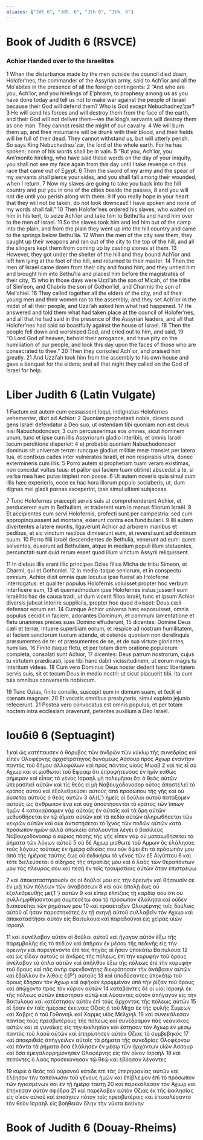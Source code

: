 ```yaml
---
aliases: ["Jdt 6", "Jdt. 6", "Jth 6", "Jth. 6"]
---
```



# Book of Judith 6 (RSVCE)

### Achior Handed over to the Israelites
1 When the disturbance made by the men outside the council died down, Holoferʹnes, the commander of the Assyrian army, said to Achʹior and all the Moʹabites in the presence of all the foreign contingents:
2 “And who are you, Achʹior, and you hirelings of Eʹphraim, to prophesy among us as you have done today and tell us not to make war against the people of Israel because their God will defend them? Who is God except Nebuchadnezʹzar?
3 He will send his forces and will destroy them from the face of the earth, and their God will not deliver them—we the king’s servants will destroy them as one man. They cannot resist the might of our cavalry.
4 We will burn them up, and their mountains will be drunk with their blood, and their fields will be full of their dead. They cannot withstand us, but will utterly perish. So says King Nebuchadnezʹzar, the lord of the whole earth. For he has spoken; none of his words shall be in vain.
5 “But you, Achʹior, you Amʹmonite hireling, who have said these words on the day of your iniquity, you shall not see my face again from this day until I take revenge on this race that came out of Egypt.
6 Then the sword of my army and the spear of my servants shall pierce your sides, and you shall fall among their wounded, when I return.
7 Now my slaves are going to take you back into the hill country and put you in one of the cities beside the passes,
8 and you will not die until you perish along with them.
9 If you really hope in your heart that they will not be taken, do not look downcast! I have spoken and none of my words shall fail.”
10 Then Holoferʹnes ordered his slaves, who waited on him in his tent, to seize Achʹior and take him to Bethuʹlia and hand him over to the men of Israel.
11 So the slaves took him and led him out of the camp into the plain, and from the plain they went up into the hill country and came to the springs below Bethuʹlia.
12 When the men of the city saw them, they caught up their weapons and ran out of the city to the top of the hill, and all the slingers kept them from coming up by casting stones at them.
13 However, they got under the shelter of the hill and they bound Achʹior and left him lying at the foot of the hill, and returned to their master.
14 Then the men of Israel came down from their city and found him; and they untied him and brought him into Bethuʹlia and placed him before the magistrates of their city,
15 who in those days were Uzziʹah the son of Micah, of the tribe of Simʹeon, and Chabris the son of Gothonʹiel, and Charmis the son of Melʹchiel.
16 They called together all the elders of the city, and all their young men and their women ran to the assembly; and they set Achʹior in the midst of all their people, and Uzziʹah asked him what had happened.
17 He answered and told them what had taken place at the council of Holoferʹnes, and all that he had said in the presence of the Assyrian leaders, and all that Holoferʹnes had said so boastfully against the house of Israel.
18 Then the people fell down and worshiped God, and cried out to him, and said,
19 “O Lord God of heaven, behold their arrogance, and have pity on the humiliation of our people, and look this day upon the faces of those who are consecrated to thee.”
20 Then they consoled Achʹior, and praised him greatly.
21 And Uzziʹah took him from the assembly to his own house and gave a banquet for the elders; and all that night they called on the God of Israel for help.


# Liber Judith 6 (Latin Vulgate)

1 Factum est autem cum cessassent loqui, indignatus Holofernes vehementer, dixit ad Achior:
2 Quoniam prophetasti nobis, dicens quod gens Israël defendatur a Deo suo, ut ostendam tibi quoniam non est deus nisi Nabuchodonosor,
3 cum percusserimus eos omnes, sicut hominem unum, tunc et ipse cum illis Assyriorum gladio interibis, et omnis Israël tecum perditione disperiet:
4 et probabis quoniam Nabuchodonosor dominus sit universæ terræ: tuncque gladius militiæ meæ transiet per latera tua, et confixus cades inter vulneratos Israël, et non respirabis ultra, donec extermineris cum illis.
5 Porro autem si prophetiam tuam veram existimas, non concidat vultus tuus: et pallor qui faciem tuam obtinet abscedat a te, si verba mea hæc putas impleri non posse.
6 Ut autem noveris quia simul cum illis hæc experieris, ecce ex hac hora illorum populo sociaberis, ut, dum dignas mei gladii pœnas exceperint, ipse simul ultioni subjaceas.

7 Tunc Holofernes præcepit servis suis ut comprehenderent Achior, et perducerent eum in Bethuliam, et traderent eum in manus filiorum Israël.
8 Et accipientes eum servi Holofernis, profecti sunt per campestria: sed cum appropinquassent ad montana, exierunt contra eos fundibularii.
9 Illi autem divertentes a latere montis, ligaverunt Achior ad arborem manibus et pedibus, et sic vinctum restibus dimiserunt eum, et reversi sunt ad dominum suum.
10 Porro filii Israël descendentes de Bethulia, venerunt ad eum: quem solventes, duxerunt ad Bethuliam, atque in medium populi illum statuentes, percunctati sunt quid rerum esset quod illum vinctum Assyrii reliquissent.

11 In diebus illis erant illic principes Ozias filius Micha de tribu Simeon, et Charmi, qui et Gothoniel.
12 In medio itaque seniorum, et in conspectu omnium, Achior dixit omnia quæ locutus ipse fuerat ab Holoferne interrogatus: et qualiter populus Holofernis voluisset propter hoc verbum interficere eum,
13 et quemadmodum ipse Holofernes iratus jusserit eum Israëlitis hac de causa tradi, ut dum vicerit filios Israël, tunc et ipsum Achior diversis jubeat interire suppliciis, propter hoc quod dixisset: Deus cæli defensor eorum est.
14 Cumque Achior universa hæc exposuisset, omnis populus cecidit in faciem, adorantes Dominum, et communi lamentatione et fletu unanimes preces suas Domino effuderunt,
15 dicentes: Domine Deus cæli et terræ, intuere superbiam eorum, et respice ad nostram humilitatem, et faciem sanctorum tuorum attende, et ostende quoniam non derelinquis præsumentes de te: et præsumentes de se, et de sua virtute gloriantes, humilias.
16 Finito itaque fletu, et per totam diem oratione populorum completa, consolati sunt Achior,
17 dicentes: Deus patrum nostrorum, cujus tu virtutem prædicasti, ipse tibi hanc dabit vicissitudinem, ut eorum magis tu interitum videas.
18 Cum vero Dominus Deus noster dederit hanc libertatem servis suis, sit et tecum Deus in medio nostri: ut sicut placuerit tibi, ita cum tuis omnibus converseris nobiscum.

19 Tunc Ozias, finito consilio, suscepit eum in domum suam, et fecit ei cœnam magnam.
20 Et vocatis omnibus presbyteris, simul expleto jejunio refecerunt.
21 Postea vero convocatus est omnis populus, et per totam noctem intra ecclesiam oraverunt, petentes auxilium a Deo Israël.


# Ιουδίθ 6 (Septuagint)

1 καὶ ὡς κατέπαυσεν ὁ θόρυβος τῶν ἀνδρῶν τῶν κύκλῳ τῆς συνεδρίας καὶ εἶπεν Ολοφέρνης ἀρχιστράτηγος δυνάμεως Ασσουρ πρὸς Αχιωρ ἐναντίον παντὸς τοῦ δήμου ἀλλοφύλων καὶ πρὸς πάντας υἱοὺς Μωαβ
2 καὶ τίς εἶ σύ Αχιωρ καὶ οἱ μισθωτοὶ τοῦ Εφραιμ ὅτι ἐπροφήτευσας ἐν ἡμῖν καθὼς σήμερον καὶ εἶπας τὸ γένος Ισραηλ μὴ πολεμῆσαι ὅτι ὁ θεὸς αὐτῶν ὑπερασπιεῖ αὐτῶν καὶ τίς θεὸς εἰ μὴ Ναβουχοδονοσορ οὗτος ἀποστελεῖ τὸ κράτος αὐτοῦ καὶ ἐξολεθρεύσει αὐτοὺς ἀπὸ προσώπου τῆς γῆς καὶ οὐ ῥύσεται αὐτοὺς ὁ θεὸς αὐτῶν
3 ἀλ{L'} ἡμεῖς οἱ δοῦλοι αὐτοῦ πατάξομεν αὐτοὺς ὡς ἄνθρωπον ἕνα καὶ οὐχ ὑποστήσονται τὸ κράτος τῶν ἵππων ἡμῶν
4 κατακαύσομεν γὰρ αὐτοὺς ἐν αὐτοῖς καὶ τὰ ὄρη αὐτῶν μεθυσθήσεται ἐν τῷ αἵματι αὐτῶν καὶ τὰ πεδία αὐτῶν πληρωθήσεται τῶν νεκρῶν αὐτῶν καὶ οὐκ ἀντιστήσεται τὸ ἴχνος τῶν ποδῶν αὐτῶν κατὰ πρόσωπον ἡμῶν ἀλλὰ ἀπωλείᾳ ἀπολοῦνται λέγει ὁ βασιλεὺς Ναβουχοδονοσορ ὁ κύριος πάσης τῆς γῆς εἶπεν γάρ οὐ ματαιωθήσεται τὰ ῥήματα τῶν λόγων αὐτοῦ
5 σὺ δέ Αχιωρ μισθωτὲ τοῦ Αμμων ὃς ἐλάλησας τοὺς λόγους τούτους ἐν ἡμέρᾳ ἀδικίας σου οὐκ ὄψει ἔτι τὸ πρόσωπόν μου ἀπὸ τῆς ἡμέρας ταύτης ἕως οὗ ἐκδικήσω τὸ γένος τῶν ἐξ Αἰγύπτου
6 καὶ τότε διελεύσεται ὁ σίδηρος τῆς στρατιᾶς μου καὶ ὁ λαὸς τῶν θεραπόντων μου τὰς πλευράς σου καὶ πεσῇ ἐν τοῖς τραυματίαις αὐτῶν ὅταν ἐπιστρέψω

7 καὶ ἀποκαταστήσουσίν σε οἱ δοῦλοί μου εἰς τὴν ὀρεινὴν καὶ θήσουσίν σε ἐν μιᾷ τῶν πόλεων τῶν ἀναβάσεων
8 καὶ οὐκ ἀπολῇ ἕως οὗ ἐξολεθρευθῇς με{T'} αὐτῶν
9 καὶ εἴπερ ἐλπίζεις τῇ καρδίᾳ σου ὅτι οὐ συλλημφθήσονται μὴ συμπεσέτω σου τὸ πρόσωπον ἐλάλησα καὶ οὐδὲν διαπεσεῖται τῶν ῥημάτων μου
10 καὶ προσέταξεν Ολοφέρνης τοῖς δούλοις αὐτοῦ οἳ ἦσαν παρεστηκότες ἐν τῇ σκηνῇ αὐτοῦ συλλαβεῖν τὸν Αχιωρ καὶ ἀποκαταστῆσαι αὐτὸν εἰς Βαιτυλουα καὶ παραδοῦναι εἰς χεῖρας υἱῶν Ισραηλ

11 καὶ συνέλαβον αὐτὸν οἱ δοῦλοι αὐτοῦ καὶ ἤγαγον αὐτὸν ἔξω τῆς παρεμβολῆς εἰς τὸ πεδίον καὶ ἀπῆραν ἐκ μέσου τῆς πεδινῆς εἰς τὴν ὀρεινὴν καὶ παρεγένοντο ἐπὶ τὰς πηγάς αἳ ἦσαν ὑποκάτω Βαιτυλουα
12 καὶ ὡς εἶδαν αὐτοὺς οἱ ἄνδρες τῆς πόλεως ἐπὶ τὴν κορυφὴν τοῦ ὄρους ἀνέλαβον τὰ ὅπλα αὐτῶν καὶ ἀπῆλθον ἔξω τῆς πόλεως ἐπὶ τὴν κορυφὴν τοῦ ὄρους καὶ πᾶς ἀνὴρ σφενδονήτης διεκράτησαν τὴν ἀνάβασιν αὐτῶν καὶ ἔβαλλον ἐν λίθοις ἐ{P'} αὐτούς
13 καὶ ὑποδύσαντες ὑποκάτω τοῦ ὄρους ἔδησαν τὸν Αχιωρ καὶ ἀφῆκαν ἐρριμμένον ὑπὸ τὴν ῥίζαν τοῦ ὄρους καὶ ἀπῴχοντο πρὸς τὸν κύριον αὐτῶν
14 καταβάντες δὲ οἱ υἱοὶ Ισραηλ ἐκ τῆς πόλεως αὐτῶν ἐπέστησαν αὐτῷ καὶ λύσαντες αὐτὸν ἀπήγαγον εἰς τὴν Βαιτυλουα καὶ κατέστησαν αὐτὸν ἐπὶ τοὺς ἄρχοντας τῆς πόλεως αὐτῶν
15 οἳ ἦσαν ἐν ταῖς ἡμέραις ἐκείναις Οζιας ὁ τοῦ Μιχα ἐκ τῆς φυλῆς Συμεων καὶ Χαβρις ὁ τοῦ Γοθονιηλ καὶ Χαρμις υἱὸς Μελχιηλ
16 καὶ συνεκάλεσαν πάντας τοὺς πρεσβυτέρους τῆς πόλεως καὶ συνέδραμον πᾶς νεανίσκος αὐτῶν καὶ αἱ γυναῖκες εἰς τὴν ἐκκλησίαν καὶ ἔστησαν τὸν Αχιωρ ἐν μέσῳ παντὸς τοῦ λαοῦ αὐτῶν καὶ ἐπηρώτησεν αὐτὸν Οζιας τὸ συμβεβηκός
17 καὶ ἀποκριθεὶς ἀπήγγειλεν αὐτοῖς τὰ ῥήματα τῆς συνεδρίας Ολοφέρνου καὶ πάντα τὰ ῥήματα ὅσα ἐλάλησεν ἐν μέσῳ τῶν ἀρχόντων υἱῶν Ασσουρ καὶ ὅσα ἐμεγαλορρημόνησεν Ολοφέρνης εἰς τὸν οἶκον Ισραηλ
18 καὶ πεσόντες ὁ λαὸς προσεκύνησαν τῷ θεῷ καὶ ἐβόησαν λέγοντες

19 κύριε ὁ θεὸς τοῦ οὐρανοῦ κάτιδε ἐπὶ τὰς ὑπερηφανίας αὐτῶν καὶ ἐλέησον τὴν ταπείνωσιν τοῦ γένους ἡμῶν καὶ ἐπίβλεψον ἐπὶ τὸ πρόσωπον τῶν ἡγιασμένων σοι ἐν τῇ ἡμέρᾳ ταύτῃ
20 καὶ παρεκάλεσαν τὸν Αχιωρ καὶ ἐπῄνεσαν αὐτὸν σφόδρα
21 καὶ παρέλαβεν αὐτὸν Οζιας ἐκ τῆς ἐκκλησίας εἰς οἶκον αὐτοῦ καὶ ἐποίησεν πότον τοῖς πρεσβυτέροις καὶ ἐπεκαλέσαντο τὸν θεὸν Ισραηλ εἰς βοήθειαν ὅλην τὴν νύκτα ἐκείνην


# Book of Judith 6 (Douay-Rheims)

